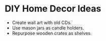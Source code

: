 # DIY Home Decor Ideas
- Create wall art with old CDs.
- Use mason jars as candle holders.
- Repurpose wooden crates as shelves.

